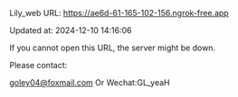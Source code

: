 Lily_web URL: https://ae6d-61-165-102-156.ngrok-free.app

Updated at: 2024-12-10 14:16:06

If you cannot open this URL, the server might be down.

Please contact: 

goley04@foxmail.com Or Wechat:GL_yeaH